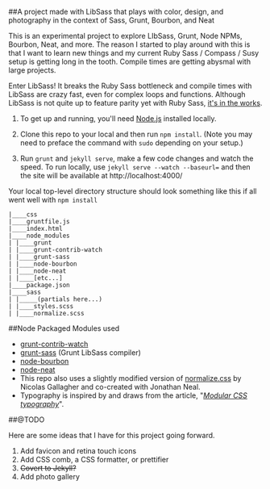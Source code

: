 ##A project made with LibSass that plays with color, design, and photography in the context of Sass, Grunt, Bourbon, and Neat 

This is an experimental project to explore LIbSass, Grunt, Node NPMs, Bourbon, Neat, and more. The reason I started to play 
around with this is that I want to learn new things and my current Ruby Sass / Compass / Susy setup is getting long in the tooth. 
Compile times are getting abysmal with large projects. 

Enter LibSass! It breaks the Ruby Sass bottleneck and compile times with LibSass are crazy fast, even for complex loops and functions. 
Although LibSass is not quite up to feature parity yet with Ruby Sass, [it's in the works](https://github.com/sass/LibSass/releases/tag/3.0rc1). 

1. To get up and running, you'll need [Node.js](http://nodejs.org/) installed locally.

2. Clone this repo to your local and then run ```npm install```. (Note you may need to preface the command with ```sudo``` depending on your setup.)

3. Run ```grunt``` and ```jekyll serve```, make a few code changes and watch the speed. To run locally, use ```jekyll serve --watch --baseurl=```
and then the site will be available at http://localhost:4000/

Your local top-level directory structure should look something like this if all went well with ```npm install```

```
|____css
|____gruntfile.js
|____index.html
|____node_modules
| |____grunt
| |____grunt-contrib-watch
| |____grunt-sass
| |____node-bourbon
| |____node-neat
| |____[etc...]
|____package.json
|____sass
| |_____(partials here...)
| |____styles.scss
| |____normalize.scss
```

##Node Packaged Modules used

* [grunt-contrib-watch](https://www.npmjs.org/package/grunt-contrib-watch)
* [grunt-sass](https://www.npmjs.org/package/grunt-sass) (Grunt LibSass compiler)
* [node-bourbon](https://www.npmjs.org/package/node-bourbon)
* [node-neat](https://www.npmjs.org/package/node-neat)
* This repo also uses a slightly modified version of [normalize.css](http://necolas.github.io/normalize.css/) by Nicolas Gallagher and co-created with Jonathan Neal.
* Typography is inspired by and draws from the article, "*[Modular CSS typography](http://thesassway.com/advanced/modular-css-typography)*". 

##@TODO

Here are some ideas that I have for this project going forward.

1. Add favicon and retina touch icons
2. Add CSS comb, a CSS formatter, or prettifier 
3. <del>Covert to Jekyll?</del>
4. Add photo gallery

